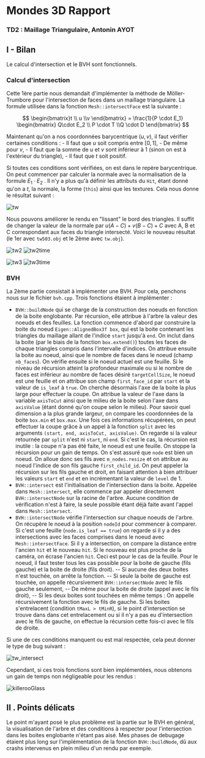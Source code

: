 ﻿# Mondes 3D Rapport
### TD2 : Maillage Triangulaire, Antonin AYOT

## I - Bilan

Le calcul d'intersection et le BVH sont fonctionnels.

### Calcul d'intersection

Cette 1ère partie nous demandait d'implémenter la méthode de Möller-Trumbore pour l'intersection de faces dans un maillage triangulaire. La formule utilisée dans la fonction `Mesh::intersectFace` est la suivante :

$$ \begin{bmatrix}t \\ u \\v \end{bmatrix} = \frac{1}{P \cdot E_1} \begin{bmatrix} Q\cdot E_2 \\ P \cdot T \\Q \cdot D \end{bmatrix} $$

Maintenant qu'on a nos coordonnées barycentrique $(u, v)$, il faut vérifier certaines conditions :
	- Il faut que $u$ soit compris entre $[0, 1]$,
	- De même pour $v$,
	- Il faut que la somme de $u$ et $v$ sont inférieur à 1 (sinon on est à l'extérieur du triangle),
	- Il faut que $t$ soit positif.

Si toutes ces conditions sont vérifiées, on est dans le repère barycentrique. On peut commencer par calculer la normale avec la normalisation de la formule $E_1 \cdot E_2$ . Il n'y a plus qu'à définir les attributs du `Hit`, étant donné qu'on a $t$, la normale, la forme (`this`) ainsi que les textures. Cela nous donne le résultat suivant :

![tw](https://github.com/Antonneau/Mondes_3D_UB/blob/INSTABLE/TD2/tw.png?raw=true)

Nous pouvons améliorer le rendu en "lissant" le bord des triangles. Il suffit de changer la valeur de la normale par $u(A - C) + v(B - C) + C$ avec A, B et C correspondant aux faces du triangle intersecté. Voici le nouveau résultat (le 1er avec `tw503.obj` et le 2ème avec `tw.obj`).

![tw2](https://github.com/Antonneau/Mondes_3D_UB/blob/INSTABLE/TD2/tw3.png?raw=true)
![tw2time](https://github.com/Antonneau/Mondes_3D_UB/blob/INSTABLE/TD2/tw3_time.png?raw=true)


![tw3](https://github.com/Antonneau/Mondes_3D_UB/blob/INSTABLE/TD2/tw2.png?raw=true)
![tw3time](https://github.com/Antonneau/Mondes_3D_UB/blob/INSTABLE/TD2/tw2_time.png?raw=true)

### BVH

La 2ème partie consistait à implémenter une BVH. Pour cela, penchons nous sur le fichier `bvh.cpp`. Trois fonctions étaient à implémenter :

- `BVH::buildNode` qui se charge de la construction des noeuds en fonction de la boite englobante. Par récursion, elle attribue à l'arbre la valeur des noeuds et des feuilles.
La fonction commence d'abord par construire la boite du noeud `Eigen::AlignedBox3f box`, qui est la boite contenant les triangles du maillage allant de l'indice `start` jusqu'à `end`. On inclut dans la boite (par le biais de la fonction `box.extend()`) toutes les faces de chaque triangles compris dans l'intervalle d'indices. On attribue ensuite la boite au noeud, ainsi que le nombre de faces dans le noeud (champ `nb_faces`). On vérifie ensuite si le noeud actuel est une feuille. Si le niveau de récursion atteint la profondeur maximale ou si le nombre de faces est inférieur au nombre de faces désiré `targetCellSize`, le noeud est une feuille et on attribue son champ `first_face_id` par `start` et la valeur de `is_leaf` à `true`.
On cherche désormais l'axe de la boite la plus large pour effectuer la coupe. On attribue la valeur de l'axe dans la variable `axisToCut` ainsi que le milieu de la boite selon l'axe dans `axisValue` (étant donné qu'on coupe selon le milieu). Pour savoir quel dimension a la plus grande largeur, on compare les coordonnées de la boite `box.min` et `box.max`.
Une fois ces informations récupérées, on peut effectuer la coupe grâce à un appel à la fonction `split` avec les arguments `(start, end, axisToCut, axisValue)`.
On regarde si la valeur retournée par `split` n'est ni `start`, ni `end`. Si c'est le cas, la récursion est inutile : la coupe n'a pas été faite, le noeud est une feuille. On stoppe la récursion pour un gain de temps.
On s'est assuré que `node` est bien un noeud. On alloue donc ses fils avec `m_nodes.resize` et on attribue au noeud l'indice de son fils gauche `first_child_id`. On peut appeler la récursion sur les fils gauche et droit, en faisant attention à bien attribuer les valeurs `start` et `end` et en incrémentant la valeur de `level` de 1.
- `BVH::intersect` est l'initialisation de l'intersection dans la boite. Appelée dans `Mesh::intersect`, elle commence par appeler directement `BVH::intersectNode` sur la racine de l'arbre. Aucune condition de vérification n'est à faire, la seule possible étant déjà faite avant l'appel dans `Mesh::intersect`.
- `BVH::intersectNode` vérifie l'intersection sur chaque noeuds de l'arbre. On récupère le noeud à la position `nodeId` pour commencer à comparer. Si c'est une feuille (`node.is_leaf == true`) on regarde si il y a des intersections avec les faces comprises dans le noeud avec `Mesh::intersectFace`. Si il y a intersection, on compare la distance entre l'ancien `hit` et le nouveau `hit`. Si le nouveau est plus proche de la caméra, on écrase l'ancien `hit`.
Ceci est pour le cas de la feuille. Pour le noeud, il faut tester tous les cas possible pour la boite de gauche (fils gauche) et la boite de droite (fils droit).
-- Si aucune des deux boites n'est touchée, on arrête la fonction.
-- Si seule la boite de gauche est touchée, on appelle récursivement `BVH::intersectNode` avec le fils gauche seulement,
-- De même pour la boite de droite (appel avec le fils droit),
-- Si les deux boites sont touchées en même temps :
On appelle récursivement la fonction avec le fils de gauche. Si les boites s'entrelacent (condition `tMaxL > tMinR`), si le point d'intersection se trouve dans dans cet entrelacement ou si il n'y a pas eu d'intersection avec le fils de gauche, on effectue la récursion cette fois-ci avec le fils de droite.

Si une de ces conditions manquent ou est mal respectée, cela peut donner le type de bug suivant : 

![tw_intersect](https://github.com/Antonneau/Mondes_3D_UB/blob/INSTABLE/TD2/tw_intersect.png?raw=true)

Cependant, si ces trois fonctions sont bien implémentées, nous obtenons un gain de temps non négligeable pour les rendus :

![killerooGlass](https://github.com/Antonneau/Mondes_3D_UB/blob/INSTABLE/TD2/killerooGlass.png?raw=true)


## II . Points délicats

Le point m'ayant posé le plus problème est la partie sur le BVH en général, la visualisation de l'arbre et des conditions à respecter pour l'intersection dans les boites englobante n'étant pas aisé.
Mes phases de debugage étaient plus long sur l'implémentation de la fonction `BVH::buildNode`, dû aux crashs intervenus en plein milieu d'un rendu par exemple.

